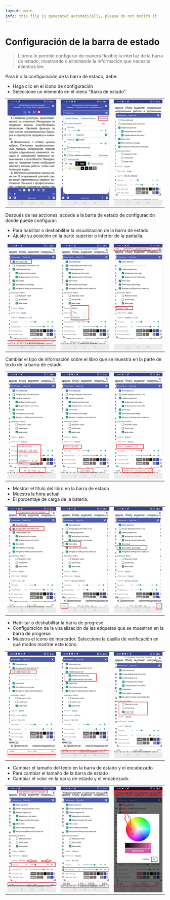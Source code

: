 ```yaml
---
layout: main
info: this file is generated automatically, please do not modify it
---
```


# Configuración de la barra de estado

> Librera le permite configurar de manera flexible la interfaz de la barra de estado, mostrando o eliminando la información que necesita mientras lee.

Para ir a la configuración de la barra de estado, debe:
* Haga clic en el icono de configuración
* Seleccione un elemento en el menú &quot;Barra de estado&quot;

||||
|-|-|-|
|![](1.jpg)|![](2.jpg)|![](3.jpg)|

Después de las acciones, accede a la barra de estado de configuración donde puede configurar:
* Para habilitar o deshabilitar la visualización de la barra de estado
* Ajuste su posición en la parte superior o inferior de la pantalla.

||||
|-|-|-|
|![](20.jpg)|![](22.jpg)|![](21.jpg)|


Cambiar el tipo de información sobre el libro que se muestra en la parte de texto de la barra de estado

||||
|-|-|-|
|![](30.jpg)|![](31.jpg)|![](32.jpg)|

* Mostrar el título del libro en la barra de estado
* Muestra la hora actual
* El porcentaje de carga de la batería.

||||
|-|-|-|
|![](40.jpg)|![](41.jpg)|![](42.jpg)|


* Habilitar o deshabilitar la barra de progreso
* Configuración de la visualización de las etiquetas que se muestran en la barra de progreso
* Muestra el icono de marcador. Seleccione la casilla de verificación en qué modos mostrar este icono.

||||
|-|-|-|
|![](50.jpg)|![](51.jpg)|![](52.jpg)|

* Cambiar el tamaño del texto en la barra de estado y el encabezado
* Para cambiar el tamaño de la barra de estado
* Cambiar el color en la barra de estado y el encabezado.

||||
|-|-|-|
|![](60.jpg)|![](61.jpg)|![](622.jpg)|
